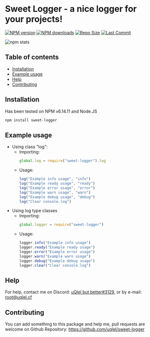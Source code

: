 # Sweet Logger - a nice logger for your projects!

<a href="https://www.npmjs.com/package/sweet-logger"><img src="https://img.shields.io/npm/v/sweet-logger.js.svg?maxAge=3600" alt="NPM version" /></a>
<a href="https://www.npmjs.com/package/sweet-logger"><img src="https://img.shields.io/npm/dt/sweet-logger.svg?maxAge=3600" alt="NPM downloads" /></a>
<a href="https://github.com/uqlel/sweet-logger/"><img src="https://img.shields.io/github/repo-size/uqlel/sweet-logger" alt="Repo Size" /></a>
<a href="https://github.com/uqlel/sweet-logger/"><img src="https://img.shields.io/github/last-commit/uqlel/sweet-logger" alt="Last Commit" /></a>



![npm stats](https://nodei.co/npm/sweet-logger.png?downloads=true&stars=true)

## Table of contents
- [Installation](#installation)
- [Example usage](#example)
- [Help](#help)
- [Contributing](#contributing)
## Installation

Has been tested on NPM v6.14.11 and Node.JS
```bash
npm install sweet-logger
```

## Example usage

- Using class "log":
    - Importing:
        ```js
        global.log = require("sweet-logger").log
        ```
    - Usage:
        ```js
        log("Example info usage", "info")
        log("Example ready usage", "ready")
        log("Example error usage", "error")
        log("Example warn usage", "warn")
        log("Example debug usage", "debug")
        log("Clear console.log")
        ```
- Using log type classes
    - Importing:
        ```js
        global.logger = require("sweet-logger")
        ```
    - Usage:
        ```js
        logger.info("Example info usage")
        logger.ready("Example ready usage")
        logger.error("Example error usage")
        logger.warn("Example warn usage")
        logger.debug("Example debug usage")
        logger.clear("Clear console.log")
        ```

## Help

For help, contact me on Discord: [uQlel but better#3129](https://discord.com/users/822461337120538654), or by e-mail: root@uqlel.cf

## Contributing

You can add something to this package and help me, pull requests are welcome on Github Repository: https://github.com/uqlel/sweet-logger